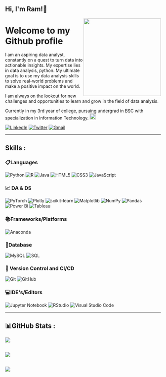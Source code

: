 <h2> Hi, I'm Ram!👋 </h2><img align ='right' src="https://media.giphy.com/media/iIqmM5tTjmpOB9mpbn/giphy.gif"  width="250">

<!--
**notramm/notramm** is a ✨ _special_ ✨ repository because its `README.md` (this file) appears on your GitHub profile.

Here are some ideas to get you started:

- 🔭 I’m currently working on ...
- 🌱 I’m currently learning ...
- 👯 I’m looking to collaborate on ...
- 🤔 I’m looking for help with ...
- 💬 Ask me about ...
- 📫 How to reach me: ...
- 😄 Pronouns: ...
- ⚡ Fun fact: ...
-->

# Welcome to my Github profile

I am an aspiring data analyst, constantly on a quest to turn data into actionable insights. My expertise lies in data analysis, python. My ultimate goal is to use my data analysis skills to solve real-world problems and make a positive impact on the world.

I am always on the lookout for new challenges and opportunities to learn and grow in the field of data analysis.

  Currently in my 3rd year of college, pursuing undergrad in BSC with specialization in Information Technology. <img src="https://media.giphy.com/media/eNAKa7nXenniRdDIu6/giphy.gif" width ='20'  >

[![LinkedIn](https://img.shields.io/badge/linkedin-%230077B5.svg?style=for-the-badge&logo=linkedin&logoColor=white&link=https://www.linkedin.com/in/rammuduli/)](https://www.linkedin.com/in/rammuduli/)
[![Twitter](https://img.shields.io/badge/Twitter-%231DA1F2.svg?style=for-the-badge&logo=Twitter&logoColor=white&link=https://twitter.com/notramm)](https://twitter.com/notramm)
[![Gmail](https://img.shields.io/badge/Gmail-D14836?style=for-the-badge&logo=gmail&logoColor=white&link=mailto:muduliram09@gmail.com)](mailto:muduliram09@gmail.com)
<!--[![Portfolio](https://img.shields.io/badge/Portfolio-%23000000.svg?style=for-the-badge&logo=firefox&logoColor=#FF7139)]()
[![Tableau](https://img.shields.io/badge/Tableau-E97627.svg?style=for-the-badge&logo=Tableau&logoColor=white)](https://public.tableau.com/app/profile/abhikalp.arya)-->

---

## **Skills :**

### 📋Languages
![Python](https://img.shields.io/badge/python-3670A0?style=for-the-badge&logo=python&logoColor=ffdd54)
![R](https://img.shields.io/badge/r-%23276DC3.svg?style=for-the-badge&logo=r&logoColor=white)
![Java](https://img.shields.io/badge/java-%2300599C.svg?style=for-the-badge&logo=java&logoColor=white)
![HTML5](https://img.shields.io/badge/html5-%23E34F26.svg?style=for-the-badge&logo=html5&logoColor=white)
![CSS3](https://img.shields.io/badge/css3-%231572B6.svg?style=for-the-badge&logo=css3&logoColor=white)
![JavaScript](https://img.shields.io/badge/javascript-%23323330.svg?style=for-the-badge&logo=javascript&logoColor=%23F7DF1E)

### 📈 DA & DS
![PyTorch](https://img.shields.io/badge/PyTorch-%23EE4C2C.svg?style=for-the-badge&logo=PyTorch&logoColor=white)
![Plotly](https://img.shields.io/badge/Plotly-%233F4F75.svg?style=for-the-badge&logo=plotly&logoColor=white)
![scikit-learn](https://img.shields.io/badge/scikit--learn-%23F7931E.svg?style=for-the-badge&logo=scikit-learn&logoColor=white)
![Matplotlib](https://img.shields.io/badge/Matplotlib-%23ffffff.svg?style=for-the-badge&logo=Matplotlib&logoColor=black)
![NumPy](https://img.shields.io/badge/numpy-%23013243.svg?style=for-the-badge&logo=numpy&logoColor=white)
![Pandas](https://img.shields.io/badge/pandas-%23150458.svg?style=for-the-badge&logo=pandas&logoColor=white)
![Power Bi](https://img.shields.io/badge/power_bi-F2C811?style=for-the-badge&logo=powerbi&logoColor=black)
![Tableau](https://img.shields.io/badge/Tableau-E97627.svg?style=for-the-badge&logo=Tableau&logoColor=white)

### 📚Frameworks/Platforms
![Anaconda](https://img.shields.io/badge/Anaconda-%2344A833.svg?style=for-the-badge&logo=anaconda&logoColor=white)


### 💾Database
![MySQL](https://img.shields.io/badge/mysql-%2300f.svg?style=for-the-badge&logo=mysql&logoColor=white)
![SQL](https://img.shields.io/badge/sql-%23316192.svg?style=for-the-badge&logo=sql&logoColor=white)

### 🔬 Version Control and CI/CD
![Git](https://img.shields.io/badge/git-%23F05033.svg?style=for-the-badge&logo=git&logoColor=white)
![GitHub](https://img.shields.io/badge/github-%23121011.svg?style=for-the-badge&logo=github&logoColor=white)

### 💻IDE's/Editors
![Jupyter Notebook](https://img.shields.io/badge/jupyter-%23FA0F00.svg?style=for-the-badge&logo=jupyter&logoColor=white)
![RStudio](https://img.shields.io/badge/RStudio-4285F4?style=for-the-badge&logo=rstudio&logoColor=white)
![Visual Studio Code](https://img.shields.io/badge/Visual%20Studio%20Code-0078d7.svg?style=for-the-badge&logo=visual-studio-code&logoColor=white)

---

## **📊GitHub Stats :**


<picture>
<source 
  srcset="https://github-readme-stats.vercel.app/api?username=notramm&show_icons=true&theme=dark"
  media="(prefers-color-scheme: dark)"
/>
<source
  srcset="https://github-readme-stats.vercel.app/api?username=notramm&show_icons=true"
  media="(prefers-color-scheme: light), (prefers-color-scheme: no-preference)"
/>
<img src="https://github-readme-stats.vercel.app/api?username=notramm&show_icons=true" />
</picture>
<br><br>

![](https://github-readme-streak-stats.herokuapp.com/?user=notramm&theme=dark&hide_border=false)
<br><br>

![](https://github-readme-stats.vercel.app/api/top-langs/?username=notramm&theme=dark&hide_border=false&include_all_commits=false&count_private=false&layout=compact)
